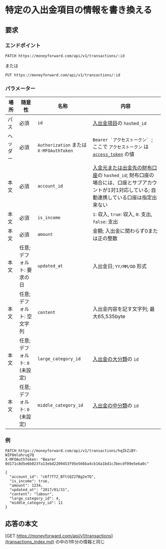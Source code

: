 # 特定の入出金項目の情報を書き換える

## 要求

### エンドポイント

```
PATCH https://moneyforward.com/api/v1/transactions/:id
```

または

```
PUT https://moneyforward.com/api/v1/transactions/:id
```

### パラメーター

| 場所 | 随意性 | 名称 | 内容 |
| ---- | ---- | ---- | --- |
| パス | 必須 | `id` | [入出金項目](transactions_index.md)の `hashed_id` |
| ヘッダー | 必須 | `Authorization` または `X-MFOAuthToken` | ```Bearer `アクセストークン` ```; ここで `アクセストークン` は [`access_token`](token.md) の値 |
| 本文 | 必須 | `account_id` | [入金元または出金先の財布口座](accounts_index.md)の `hashed_id`; 財布口座の場合には、口座とサブアカウントが1対1対応している; 自動連携している口座は指定出来ない |
| 本文 | 必須 | `is_income` | `1`: 収入, `true`: 収入, `0`: 支出, `false`: 支出 |
| 本文 | 必須 | `amount` | 金額; 入出金に関わらず0または正の整数 |
| 本文 | 任意; デフォルト: 要求の日 | `updated_at` | 入出金日; `YY/MM/DD` 形式 |
| 本文 | 任意; デフォルト: 空文字列 | `content` | 入出金内容を記す文字列; 最大65,535byte |
| 本文 | 任意; デフォルト: `0` (未設定) | `large_category_id` | [入出金の大分類](transaction_categories_index.md)の `id` |
| 本文 | 任意; デフォルト: `0` (未設定) | `middle_category_id` |[入出金の中分類](transaction_categories_index.md)の `id` |

### 例

```
PATCH https://moneyforward.com/api/v1/transactions/hqZkZiBY-WIP8mlohrug7Q
X-MFOAuthToken: "Bearer 0d171c8d5e6b023fa13ebd2209453f95e566ba4cb16a1bd1c3becdf09e5e6a0c"

{
  "account_id": "c6f7fTZ_BfttQZ2fBg2eTQ",
  "is_income": true,
  "amount": 1234,
  "updated_at": "2017/01/31",
  "content": "labour",
  "large_category_id": 4,
  "middle_category_id": 11
}
```

## 応答の本文

[GET https://moneyforward.com/api/v1/transactions](transactions_index.md) の中の1件分の情報と同じ
